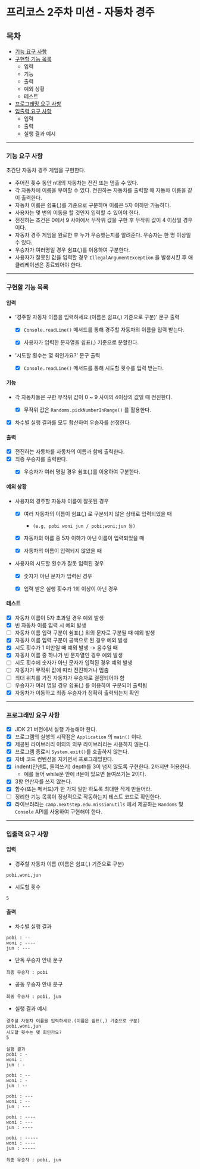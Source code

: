 # 프리코스 2주차 미션 - 자동차 경주


## 목차
- [기능 요구 사항](#기능-요구-사항)
- [구현할 기능 목록](#구현할-기능-목록)
    - 입력
    - 기능
    - 출력
    - 예외 상황
    - 테스트
- [프로그래밍 요구 사항](#프로그래밍-요구-사항)
- [입출력 요구 사항](#입출력-요구-사항)
    - 입력
    - 출력
    - 실행 결과 예시

---

### 기능 요구 사항
초간단 자동차 경주 게임을 구현한다.
- 주어진 횟수 동안 n대의 자동차는 전진 또는 멈출 수 있다.
- 각 자동차에 이름을 부여할 수 있다. 전진하는 자동차를 출력할 때 자동차 이름을 같이 출력한다.
- 자동차 이름은 쉼표(,)를 기준으로 구분하며 이름은 5자 이하만 가능하다.
- 사용자는 몇 번의 이동을 할 것인지 입력할 수 있어야 한다.
- 전진하는 조건은 0에서 9 사이에서 무작위 값을 구한 후 무작위 값이 4 이상일 경우이다.
- 자동차 경주 게임을 완료한 후 누가 우승했는지를 알려준다. 우승자는 한 명 이상일 수 있다.
- 우승자가 여러명일 경우 쉼표(,)를 이용하여 구분한다.
- 사용자가 잘못된 값을 입력할 경우 `IllegalArgumentException` 을 발생시킨 후 애클리케이션은 종료되어야 한다.

---

### 구현할 기능 목록
#### 입력
- '경주할 자동차 이름을 입력하세요.(이름은 쉼표(,) 기준으로 구분)'  문구 출력
    - [x] `Console.readLine()` 메서드를 통해 경주할 자동차의 이름을 입력 받는다.
    - [x] 사용자가 입력한 문자열을 쉼표(,) 기준으로 분할한다.
  

- '시도할 횟수는 몇 회인가요?' 문구 출력
    - [x] `Console.readLine()` 메서드를 통해 시도할 횟수를 입력 받는다.


#### 기능
- 각 자동차들은 구한 무작위 값이 0 ~ 9 사이의 4이상의 값일 때 전진한다.
    - [x] 무작위 값은 `Randoms.pickNumberInRange()` 를 활용한다.


- [x] 차수별 실행 결과를 모두 합산하여 우승자를 선정한다.


#### 출력
- [x] 전진하는 자동차를 자동차의 이름과 함께 출력한다.
- [x] 최종 우승자를 출력한다.
    - [x] 우승자가 여러 명일 경우 쉼표(,)를 이용하여 구분한다.


#### 예외 상황
 - 사용자의 경주할 자동차 이름이 잘못된 경우
    - [x] 여러 자동차의 이름이 쉼표(,) 로 구분되지 않은 상태로 입력되었을 때 
        - `(e.g, pobi woni jun / pobi;woni;jun 등)`
    - [x] 자동차의 이름 중 5자 이하가 아닌 이름이 입력되었을 때
    - [x] 자동차의 이름이 입력되지 않았을 때
 

 - 사용자의 시도할 횟수가 잘못 입력된 경우
    - [x] 숫자가 아닌 문자가 입력된 경우
    - [x] 입력 받은 실행 횟수가 1회 이상이 아닌 경우


#### 테스트
- [x] 자동차 이름이 5자 초과일 경우 예외 발생
- [x] 빈 자동차 이름 입력 시 예외 발생
- [ ] 자동차 이름 입력 구분이 쉼표(,) 외의 문자로 구분될 때 예외 발생
- [x] 자동차 이름 입력 구분이 공백으로 된 경우 예외 발생
- [x] 시도 횟수가 1 미만일 때 예외 발생 -> 음수일 때
- [x] 자동차 이름 중 하나가 빈 문자열인 경우 예외 발생
- [ ] 시도 횟수에 숫자가 아닌 문자가 입력된 경우 예외 발생
- [ ] 자동차가 무작위 값에 따라 전진하거나 멈춤
- [ ] 최대 위치를 가진 자동차가 우승자로 결정되어야 함
- [ ] 우승자가 여러 명일 경우 쉼표(,) 를 이용하여 구분되어 출력됨
- [x] 자동차가 이동하고 최종 우승자가 정확히 출력되는지 확인

---

### 프로그래밍 요구 사항
- [x] JDK 21 버전에서 실행 가능해야 한다.
- [x] 프로그램의 실행의 시작점은 `Application` 의 `main()` 이다.
- [x] 제공된 라이브러리 이외의 외부 라이브러리는 사용하지 않는다.
- [x] 프로그램 종료시 `System.exit()`를 호출하지 않는다.
- [x] 자바 코드 컨벤션을 지키면서 프로그래밍한다.
- [x] indent(인덴트, 들여쓰기) depth를 3이 넘지 않도록 구현한다. 2까지만 허용한다.
    - 예를 들어 while문 안에 if문이 있으면 들여쓰기는 2이다.
- [X] 3항 연산자를 쓰지 않는다.
- [x] 함수(또는 메서드)가 한 가지 일만 하도록 최대한 작게 만들어라.
- [ ] 정리한 기능 목록이 정상적으로 작동하는지 테스트 코드로 확인한다.
- [x] 라이브러리는 `camp.nextstep.edu.missionutils` 에서 제공하는 `Randoms` 및 `Console` API를 사용하여 구현해야 한다.

---

### 입출력 요구 사항
#### 입력
- 경주할 자동차 이름 (이름은 쉼표(,) 기준으로 구분)

```
pobi,woni,jun
```

- 시도할 횟수

```
5
```

#### 출력
- 차수별 실행 결과

```
pobi : --
woni ; ----
jun : ---
```

- 단독 우승자 안내 문구 

```
최종 우승자 : pobi
```

- 공동 우승자 안내 문구

```
최종 우승자 : pobi, jun
```

- 실행 결과 예시

```
경주할 자동차 이름을 입력하세요.(이름은 쉼표(,) 기준으로 구분)
pobi,woni,jun
시도할 횟수는 몇 회인가요?
5

실행 결과
pobi : -
woni :
jun : -

pobi : --
woni : -
jun : --

pobi : ---
woni : --
jun : ---

pobi : ----
woni : ---
jun : ----

pobi : -----
woni : ----
jun : -----

최종 우승자 : pobi, jun
```